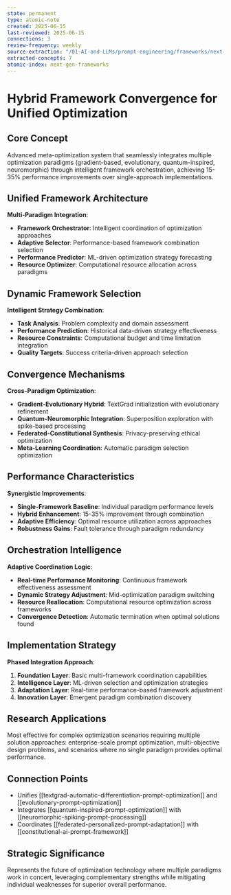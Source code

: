 ```yaml
---
state: permanent
type: atomic-note
created: 2025-06-15
last-reviewed: 2025-06-15
connections: 3
review-frequency: weekly
source-extraction: "/01-AI-and-LLMs/prompt-engineering/frameworks/next-generation-prompt-engineering-frameworks-2025.md"
extracted-concepts: 7
atomic-index: next-gen-frameworks
---
```


# Hybrid Framework Convergence for Unified Optimization

## Core Concept

Advanced meta-optimization system that seamlessly integrates multiple optimization paradigms (gradient-based, evolutionary, quantum-inspired, neuromorphic) through intelligent framework orchestration, achieving 15-35% performance improvements over single-approach implementations.

## Unified Framework Architecture

**Multi-Paradigm Integration**:
- **Framework Orchestrator**: Intelligent coordination of optimization approaches
- **Adaptive Selector**: Performance-based framework combination selection
- **Performance Predictor**: ML-driven optimization strategy forecasting
- **Resource Optimizer**: Computational resource allocation across paradigms

## Dynamic Framework Selection

**Intelligent Strategy Combination**:
- **Task Analysis**: Problem complexity and domain assessment
- **Performance Prediction**: Historical data-driven strategy effectiveness
- **Resource Constraints**: Computational budget and time limitation integration
- **Quality Targets**: Success criteria-driven approach selection

## Convergence Mechanisms

**Cross-Paradigm Optimization**:
- **Gradient-Evolutionary Hybrid**: TextGrad initialization with evolutionary refinement
- **Quantum-Neuromorphic Integration**: Superposition exploration with spike-based processing
- **Federated-Constitutional Synthesis**: Privacy-preserving ethical optimization
- **Meta-Learning Coordination**: Automatic paradigm selection optimization

## Performance Characteristics

**Synergistic Improvements**:
- **Single-Framework Baseline**: Individual paradigm performance levels
- **Hybrid Enhancement**: 15-35% improvement through combination
- **Adaptive Efficiency**: Optimal resource utilization across approaches
- **Robustness Gains**: Fault tolerance through paradigm redundancy

## Orchestration Intelligence

**Adaptive Coordination Logic**:
- **Real-time Performance Monitoring**: Continuous framework effectiveness assessment
- **Dynamic Strategy Adjustment**: Mid-optimization paradigm switching
- **Resource Reallocation**: Computational resource optimization across frameworks
- **Convergence Detection**: Automatic termination when optimal solutions found

## Implementation Strategy

**Phased Integration Approach**:
1. **Foundation Layer**: Basic multi-framework coordination capabilities
2. **Intelligence Layer**: ML-driven selection and optimization strategies
3. **Adaptation Layer**: Real-time performance-based framework adjustment
4. **Innovation Layer**: Emergent paradigm combination discovery

## Research Applications

Most effective for complex optimization scenarios requiring multiple solution approaches: enterprise-scale prompt optimization, multi-objective design problems, and scenarios where no single paradigm provides optimal performance.

## Connection Points

- Unifies [[textgrad-automatic-differentiation-prompt-optimization]] and [[evolutionary-prompt-optimization]]
- Integrates [[quantum-inspired-prompt-optimization]] with [[neuromorphic-spiking-prompt-processing]]
- Coordinates [[federated-personalized-prompt-adaptation]] with [[constitutional-ai-prompt-framework]]

## Strategic Significance

Represents the future of optimization technology where multiple paradigms work in concert, leveraging complementary strengths while mitigating individual weaknesses for superior overall performance.
